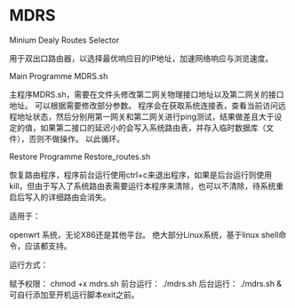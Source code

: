 # MDRS
Minium Dealy Routes Selector

用于双出口路由器，以选择最优响应目的IP地址，加速网络响应与浏览速度。

Main Programme
MDRS.sh

主程序MDRS.sh，需要在文件头修改第二网关物理接口地址以及第二网关的接口地址。
可以根据需要修改部分参数。
程序会在获取系统连接表，查看当前访问远程地址状态，然后分别用第一网关和第二网关进行ping测试，结果做差且大于设定的值，如果第二接口的延迟小的会写入系统路由表，并存入临时数据库（文件），否则不做操作。
以此循环。



Restore Programme
Restore_routes.sh

恢复路由程序，程序前台运行使用ctrl+c来退出程序，如果是后台运行则使用kill，但由于写入了系统路由表需要运行本程序来清除，也可以不清除，待系统重启后写入的详细路由会消失。


适用于：

openwrt 系统，无论X86还是其他平台。
绝大部分Linux系统，基于linux shell命令，应该都支持。


运行方式：

赋予权限：
chmod +x mdrs.sh
前台运行：
./mdrs.sh
后台运行：
./mdrs.sh &
可自行添加至开机运行脚本exit之前。
